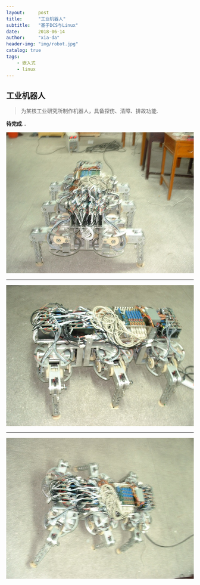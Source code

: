 ```yaml
---
layout:     post
title:      "工业机器人"
subtitle:   "基于DCS与Linux"
date:       2018-06-14 
author:     "xia-da"
header-img: "img/robot.jpg"
catalog: true
tags:
    - 嵌入式
    - linux
---
```




## 工业机器人 


> 为某核工业研究所制作机器人，具备探伤、清障、排故功能.


 **待完成**...

![pic01](/img/robot/robot-01.jpg)

---


![pic02](/img/robot/robot-02.jpg)

---


![pic03](/img/robot/robot-03.jpg)


